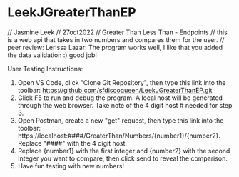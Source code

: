 # LeekJGreaterThanEP
// Jasmine Leek
// 27oct2022
// Greater Than Less Than - Endpoints
// this is a web api that takes in two numbers and compares them for the user.
// peer review: Lerissa Lazar: The program works well, I like that you added the data validation :) good job!

User Testing Instructions:

1) Open VS Code, click "Clone Git Repository", then type this link into the toolbar: https://github.com/sfdiscoqueen/LeekJGreaterThanEP.git
2) Click F5 to run and debug the program. A local host will be generated through the web browser. Take note of the 4 digit host # needed for step 3.
3) Open Postman, create a new "get" request, then type this link into the toolbar: https://localhost:####/GreaterThan/Numbers/{number1}/{number2}. Replace "####" with the 4 digit host.
4) Replace {number1} with the first integer and {number2} with the second integer you want to compare, then click send to reveal the comparison.
5) Have fun testing with new numbers!
